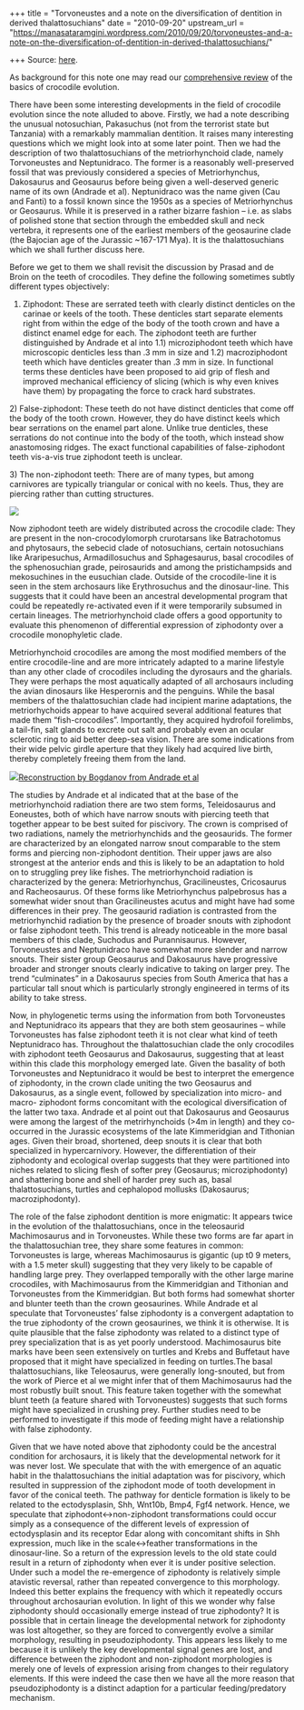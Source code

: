 +++
title = "Torvoneustes and a note on the diversification of dentition in derived thalattosuchians"
date = "2010-09-20"
upstream_url = "https://manasataramgini.wordpress.com/2010/09/20/torvoneustes-and-a-note-on-the-diversification-of-dentition-in-derived-thalattosuchians/"

+++
Source: [here](https://manasataramgini.wordpress.com/2010/09/20/torvoneustes-and-a-note-on-the-diversification-of-dentition-in-derived-thalattosuchians/).

As background for this note one may read our [comprehensive review](https://manasataramgini.wordpress.com/2009/12/19/crocodiles-in-the-shadow-of-the-dinosaurs/) of the basics of crocodile evolution.

There have been some interesting developments in the field of crocodile evolution since the note alluded to above. Firstly, we had a note describing the unusual notosuchian, Pakasuchus (not from the terrorist state but Tanzania) with a remarkably mammalian dentition. It raises many interesting questions which we might look into at some later point. Then we had the description of two thalattosuchians of the metriorhynchoid clade, namely Torvoneustes and Neptunidraco. The former is a reasonably well-preserved fossil that was previously considered a species of Metriorhynchus, Dakosaurus and Geosaurus before being given a well-deserved generic name of its own (Andrade et al). Neptunidraco was the name given (Cau and Fanti) to a fossil known since the 1950s as a species of Metriorhynchus or Geosaurus. While it is preserved in a rather bizarre fashion – i.e. as slabs of polished stone that section through the embedded skull and neck vertebra, it represents one of the earliest members of the geosaurine clade (the Bajocian age of the Jurassic \~167-171 Mya). It is the thalattosuchians which we shall further discuss here.

Before we get to them we shall revisit the discussion by Prasad and de Broin on the teeth of crocodiles. They define the following sometimes subtly different types objectively:  
1) Ziphodont: These are serrated teeth with clearly distinct denticles on the carinae or keels of the tooth. These denticles start separate elements right from within the edge of the body of the tooth crown and have a distinct enamel edge for each. The ziphodont teeth are further distinguished by Andrade et al into 1.1) microziphodont teeth which have microscopic denticles less than .3 mm in size and 1.2) macroziphodont teeth which have denticles greater than .3 mm in size. In functional terms these denticles have been proposed to aid grip of flesh and improved mechanical efficiency of slicing (which is why even knives have them) by propagating the force to crack hard substrates.

2\) False-ziphodont: These teeth do not have distinct denticles that come off the body of the tooth crown. However, they do have distinct keels which bear serrations on the enamel part alone. Unlike true denticles, these serrations do not continue into the body of the tooth, which instead show anastomosing ridges. The exact functional capabilities of false-ziphodont teeth vis-a-vis true ziphodont teeth is unclear.

3\) The non-ziphodont teeth: There are of many types, but among carnivores are typically triangular or conical with no keels. Thus, they are piercing rather than cutting structures.

[![](https://i1.wp.com/lh6.ggpht.com/_hjuA1bE0hBw/TJbtnVNm-uI/AAAAAAAAB8g/dHMPXaUAa-g/s400/ziphodont.png)](http://picasaweb.google.com/lh/photo/Mgcpp2XeNAlEszQzA3xiWA?feat=embedwebsite)

Now ziphodont teeth are widely distributed across the crocodile clade: They are present in the non-crocodylomorph crurotarsans like Batrachotomus and phytosaurs, the sebecid clade of notosuchians, certain notosuchians like Araripesuchus, Armadillosuchus and Sphagesaurus, basal crocodiles of the sphenosuchian grade, peirosaurids and among the pristichampsids and mekosuchines in the eusuchian clade. Outside of the crocodile-line it is seen in the stem archosaurs like Erythrosuchus and the dinosaur-line. This suggests that it could have been an ancestral developmental program that could be repeatedly re-activated even if it were temporarily subsumed in certain lineages. The metriorhynchoid clade offers a good opportunity to evaluate this phenomenon of differential expression of ziphodonty over a crocodile monophyletic clade.

Metriorhynchoid crocodiles are among the most modified members of the entire crocodile-line and are more intricately adapted to a marine lifestyle than any other clade of crocodiles including the dyrosaurs and the gharials. They were perhaps the most aquatically adapted of all archosaurs including the avian dinosaurs like Hesperornis and the penguins. While the basal members of the thalattosuchian clade had incipient marine adaptations, the metriorhychoids appear to have acquired several additional features that made them “fish-crocodiles”. Importantly, they acquired hydrofoil forelimbs, a tail-fin, salt glands to excrete out salt and probably even an ocular sclerotic ring to aid better deep-sea vision. There are some indications from their wide pelvic girdle aperture that they likely had acquired live birth, thereby completely freeing them from the land.

[![](https://i2.wp.com/lh4.ggpht.com/_hjuA1bE0hBw/TJb8Fd-o_CI/AAAAAAAAB84/lZsBxvmIwhY/s400/Dakosaurus.png)Reconstruction by Bogdanov from Andrade et al](http://picasaweb.google.com/lh/photo/DWUTxvl47jMQGxLQp7R7uA?feat=embedwebsite)

The studies by Andrade et al indicated that at the base of the metriorhynchoid radiation there are two stem forms, Teleidosaurus and Eoneustes, both of which have narrow snouts with piercing teeth that together appear to be best suited for piscivory. The crown is comprised of two radiations, namely the metriorhynchids and the geosaurids. The former are characterized by an elongated narrow snout comparable to the stem forms and piercing non-ziphodont dentition. Their upper jaws are also strongest at the anterior ends and this is likely to be an adaptation to hold on to struggling prey like fishes. The metriorhynchoid radiation is characterized by the genera: Metriorhynchus, Gracilineustes, Cricosaurus and Racheosaurus. Of these forms like Metriorhynchus palpebrosus has a somewhat wider snout than Gracilineustes acutus and might have had some differences in their prey. The geosaurid radiation is contrasted from the metriorhynchid radiation by the presence of broader snouts with ziphodont or false ziphodont teeth. This trend is already noticeable in the more basal members of this clade, Suchodus and Purannisaurus. However, Torvoneustes and Neptunidraco have somewhat more slender and narrow snouts. Their sister group Geosaurus and Dakosaurus have progressive broader and stronger snouts clearly indicative to taking on larger prey. The trend “culminates” in a Dakosaurus species from South America that has a particular tall snout which is particularly strongly engineered in terms of its ability to take stress.

Now, in phylogenetic terms using the information from both Torvoneustes and Neptunidraco its appears that they are both stem geosaurines – while Torvoneustes has false ziphodont teeth it is not clear what kind of teeth Neptunidraco has. Throughout the thalattosuchian clade the only crocodiles with ziphodont teeth Geosaurus and Dakosaurus, suggesting that at least within this clade this morphology emerged late. Given the basality of both Torvoneustes and Neptunidraco it would be best to interpret the emergence of ziphodonty, in the crown clade uniting the two Geosaurus and Dakosaurus, as a single event, followed by specialization into micro- and macro- ziphodont forms concomitant with the ecological diversification of the latter two taxa. Andrade et al point out that Dakosaurus and Geosaurus were among the largest of the metrirhynchoids (>4m in length) and they co-occurred in the Jurassic ecosystems of the late Kimmeridgian and Tithonian ages. Given their broad, shortened, deep snouts it is clear that both specialized in hypercarnivory. However, the differentiation of their ziphodonty and ecological overlap suggests that they were partitioned into niches related to slicing flesh of softer prey (Geosaurus; microziphodonty) and shattering bone and shell of harder prey such as, basal thalattosuchians, turtles and cephalopod mollusks (Dakosaurus; macroziphodonty).

The role of the false ziphodont dentition is more enigmatic: It appears twice in the evolution of the thalattosuchians, once in the teleosaurid Machimosaurus and in Torvoneustes. While these two forms are far apart in the thalattosuchian tree, they share some features in common: Torvoneustes is large, whereas Machimosaurus is gigantic (up t0 9 meters, with a 1.5 meter skull) suggesting that they very likely to be capable of handling large prey. They overlapped temporally with the other large marine crocodiles, with Machimosaurus from the Kimmeridgian and Tithonian and Torvoneustes from the Kimmeridgian. But both forms had somewhat shorter and blunter teeth than the crown geosaurines. While Andrade et al speculate that Torvoneustes’ false ziphodonty is a convergent adaptation to the true ziphodonty of the crown geosaurines, we think it is otherwise. It is quite plausible that the false ziphodonty was related to a distinct type of prey specialization that is as yet poorly understood. Machimosaurus bite marks have been seen extensively on turtles and Krebs and Buffetaut have proposed that it might have specialized in feeding on turtles.The basal thalattosuchians, like Teleosaurus, were generally long-snouted, but from the work of Pierce et al we might infer that of them Machimosaurus had the most robustly built snout. This feature taken together with the somewhat blunt teeth (a feature shared with Torvoneustes) suggests that such forms might have specialized in crushing prey. Further studies need to be performed to investigate if this mode of feeding might have a relationship with false ziphodonty.

Given that we have noted above that ziphodonty could be the ancestral condition for archosaurs, it is likely that the developmental network for it was never lost. We speculate that with the with emergence of an aquatic habit in the thalattosuchians the initial adaptation was for piscivory, which resulted in suppression of the ziphodont mode of tooth development in favor of the conical teeth. The pathway for denticle formation is likely to be related to the ectodysplasin, Shh, Wnt10b, Bmp4, Fgf4 network. Hence, we speculate that ziphodont\<->non-ziphodont transformations could occur simply as a consequence of the different levels of expression of ectodysplasin and its receptor Edar along with concomitant shifts in Shh expression, much like in the scale\<->feather transformations in the dinosaur-line. So a return of the expression levels to the old state could result in a return of ziphodonty when ever it is under positive selection. Under such a model the re-emergence of ziphodonty is relatively simple atavistic reversal, rather than repeated convergence to this morphology. Indeed this better explains the frequency with which it repeatedly occurs throughout archosaurian evolution. In light of this we wonder why false ziphodonty should occasionally emerge instead of true ziphodonty? It is possible that in certain lineage the developmental network for ziphodonty was lost altogether, so they are forced to convergently evolve a similar morphology, resulting in pseudoziphodonty. This appears less likely to me because it is unlikely the key developmental signal genes are lost, and difference between the ziphodont and non-ziphodont morphologies is merely one of levels of expression arising from changes to their regulatory elements. If this were indeed the case then we have all the more reason that pseudoziphodonty is a distinct adaption for a particular feeding/predatory mechanism.

